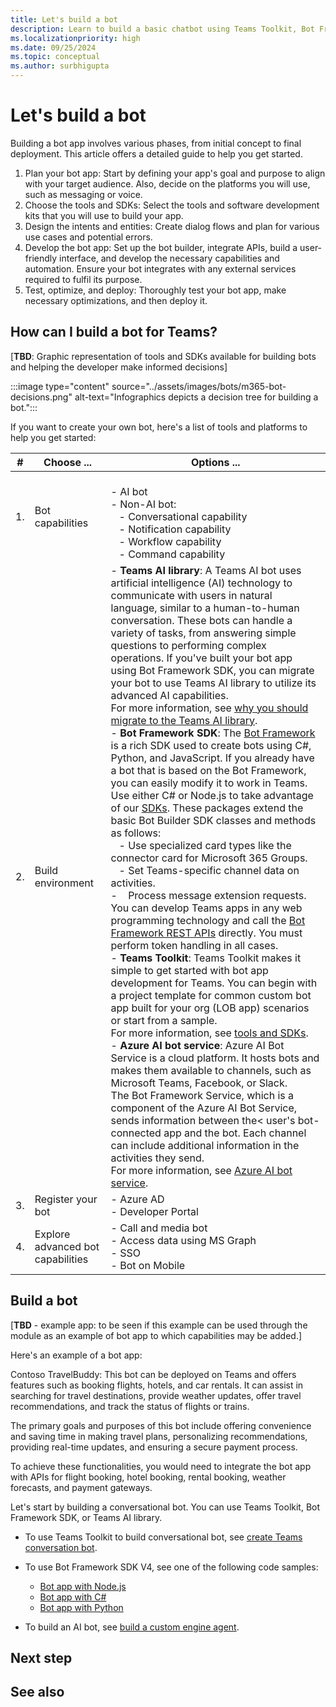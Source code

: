 ```yaml
---
title: Let's build a bot
description: Learn to build a basic chatbot using Teams Toolkit, Bot Framework SDK. Additionally, learn to build an AI bot.
ms.localizationpriority: high
ms.date: 09/25/2024
ms.topic: conceptual
ms.author: surbhigupta
---
```


# Let's build a bot

Building a bot app involves various phases, from initial concept to final deployment. This article offers a detailed guide to help you get started.

1. Plan your bot app: Start by defining your app's goal and purpose to align with your target audience. Also, decide on the platforms you will use, such as messaging or voice.
1. Choose the tools and SDKs: Select the tools and software development kits that you will use to build your app.
1. Design the intents and entities: Create dialog flows and plan for various use cases and potential errors.
1. Develop the bot app: Set up the bot builder, integrate APIs, build a user-friendly interface, and develop the necessary capabilities and automation. Ensure your bot integrates with any external services required to fulfil its purpose.
1. Test, optimize, and deploy: Thoroughly test your bot app, make necessary optimizations, and then deploy it.

## How can I build a bot for Teams?

[**TBD**: Graphic representation of tools and SDKs available for building bots and helping the developer make informed decisions]

:::image type="content" source="../assets/images/bots/m365-bot-decisions.png" alt-text="Infographics depicts a decision tree for building a bot.":::

If you want to create your own bot, here's a list of tools and platforms to help you get started:

| # | Choose ... | Options ... |
| --- | --- | --- |
| 1. | Bot capabilities | <br> - AI bot <br> - Non-AI bot: <br> &nbsp;&nbsp; - Conversational capability <br> &nbsp;&nbsp; - Notification capability <br> &nbsp;&nbsp; - Workflow capability <br> &nbsp;&nbsp; - Command capability |
| 2. | Build environment | - **Teams AI library**: A Teams AI bot uses artificial intelligence (AI) technology to communicate with users in natural language, similar to a human-to-human conversation. These bots can handle a variety of tasks, from answering simple questions to performing complex operations. If you've built your bot app using Bot Framework SDK, you can migrate your bot to use Teams AI library to utilize its advanced AI capabilities. <br> For more information, see [why you should migrate to the Teams AI library](https://github.com/microsoft/teams-ai/tree/main/getting-started/migration). <br> - **Bot Framework SDK**: The [Bot Framework](https://dev.botframework.com/) is a rich SDK used to create bots using C#, Python, and JavaScript. If you already have a bot that is based on the Bot Framework, you can easily modify it to work in Teams. Use either C# or Node.js to take advantage of our [SDKs](/azure/bot-service/bot-service-overview?view=azure-bot-service-4.0&preserve-view=true). These packages extend the basic Bot Builder SDK classes and methods as follows: <br> &nbsp;&nbsp; - Use specialized card types like the connector card for Microsoft 365 Groups. <br> &nbsp;&nbsp; - Set Teams-specific channel data on activities. <br> - &nbsp;&nbsp; Process message extension requests. <br> You can develop Teams apps in any web programming technology and call the [Bot Framework REST APIs](/bot-framework/rest-api/bot-framework-rest-overview) directly. You must perform token handling in all cases. <br> - **Teams Toolkit**: Teams Toolkit makes it simple to get started with bot app development for Teams. You can begin with a project template for common custom bot app built for your org (LOB app) scenarios or start from a sample. <br> For more information, see [tools and SDKs](../concepts/build-and-test/tool-sdk-overview.md). <br> - **Azure AI bot service**: Azure AI Bot Service is a cloud platform. It hosts bots and makes them available to channels, such as Microsoft Teams, Facebook, or Slack. <br> The Bot Framework Service, which is a component of the Azure AI Bot Service, sends information between the< user's bot-connected app and the bot. Each channel can include additional information in the activities they send. <br> For more information, see [Azure AI bot service](/azure/bot-service/bot-builder-basics). |
| 3. | Register your bot | - Azure AD <br> - Developer Portal |
| 4. | Explore advanced bot capabilities | - Call and media bot <br> - Access data using MS Graph <br> - SSO <br> - Bot on Mobile |

<!--
1. Choose your bot core capabilties (conversational, workflow, command, AI)
1. Use any one of the following ways to build a bot for Teams:

    * **Teams AI library**:
      A Teams AI bot uses artificial intelligence (AI) technology to communicate with users in natural language, similar to a human-to-human conversation. These bots can handle a variety of tasks, from answering simple questions to performing complex operations.

      Teams AI bots are built using the Bot Framework SDK and can leverage the Teams AI library to streamline the process of building intelligent apps. The Teams AI library provides APIs to access and manipulate data, and controls and components to create custom user interfaces.

      If you've built your bot app using Bot Framework SDK, you can migrate your bot to use Teams AI library to utilize its advanced AI capabilities. For more information, see [Why you should migrate to the Teams AI library](https://github.com/microsoft/teams-ai/tree/main/getting-started/migration).

    * **Bot Framework SDK**:
      The [Bot Framework](https://dev.botframework.com/) is a rich SDK used to create bots using C#, Python, and JavaScript. If you already have a bot that is based on the Bot Framework, you can easily modify it to work in Teams. Use either C# or Node.js to take advantage of our [SDKs](/azure/bot-service/bot-service-overview?view=azure-bot-service-4.0&preserve-view=true). These packages extend the basic Bot Builder SDK classes and methods as follows:

        * Use specialized card types like the connector card for Microsoft 365 Groups.
        * Set Teams-specific channel data on activities.
        * Process message extension requests.

      You can develop Teams apps in any web programming technology and call the [Bot Framework REST APIs](/bot-framework/rest-api/bot-framework-rest-overview) directly. You must perform token handling in all cases.

    * **Teams Toolkit**:
      Teams Toolkit makes it simple to get started with bot app development for Teams. You can begin with a project template for common custom bot app built for your org (LOB app) scenarios or start from a sample.

      For more information, see [tools and SDKs](../concepts/build-and-test/tool-sdk-overview.md).

      <!--TeamsFx helps to reduce your tasks by using Microsoft Teams single sign-on (SSO) and accessing cloud resources down to single line statements with zero configuration. You can use TeamsFx SDK in the browser and Node.js environments. TeamsFx core functionalities can be accessed in client and server environments.

      For more information, see [TeamsFx SDK](../toolkit/TeamsFx-SDK.md)--

    * **Azure AI bot service**:
      Azure AI Bot Service is a cloud platform. It hosts bots and makes them available to channels, such as Microsoft Teams, Facebook, or Slack.

      The Bot Framework Service, which is a component of the Azure AI Bot Service, sends information between the user's bot-connected app and the bot. Each channel can include additional information in the activities they send.

      For more information, see [Azure AI bot service](/azure/bot-service/bot-builder-basics).

1. Register your bot with Teams in any one of the following ways:

    * Azure AD
    * Developer Portal

1. Explore advanced bot capabilities (Call and media bot, access data using MS Graph, and more)
-->

## Build a bot

[**TBD** - example app: to be seen if this example can be used through the module as an example of bot app to which capabilities may be added.]

Here's an example of a bot app:

Contoso TravelBuddy: This bot can be deployed on Teams and offers features such as booking flights, hotels, and car rentals. It can assist in searching for travel destinations, provide weather updates, offer travel recommendations, and track the status of flights or trains.

The primary goals and purposes of this bot include offering convenience and saving time in making travel plans, personalizing recommendations, providing real-time updates, and ensuring a secure payment process.

To achieve these functionalities, you would need to integrate the bot app with APIs for flight booking, hotel booking, rental booking, weather forecasts, and payment gateways.

Let's start by building a conversational bot. You can use Teams Toolkit, Bot Framework SDK, or Teams AI library.

* To use Teams Toolkit to build conversational bot, see [create Teams conversation bot](../sbs-teams-conversation-bot.yml).
* To use Bot Framework SDK V4, see one of the following code samples:

  * [Bot app with Node.js](https://github.com/OfficeDev/Microsoft-Teams-Samples/tree/main/samples/bot-conversation/nodejs)
  * [Bot app with C#](https://github.com/OfficeDev/Microsoft-Teams-Samples/tree/main/samples/bot-conversation/csharp)
  * [Bot app with Python](https://github.com/OfficeDev/Microsoft-Teams-Samples/tree/main/samples/bot-conversation/python)

* To build an AI bot, see [build a custom engine agent](../Teams-AI-library-tutorial.yml).

## Next step

## See also
